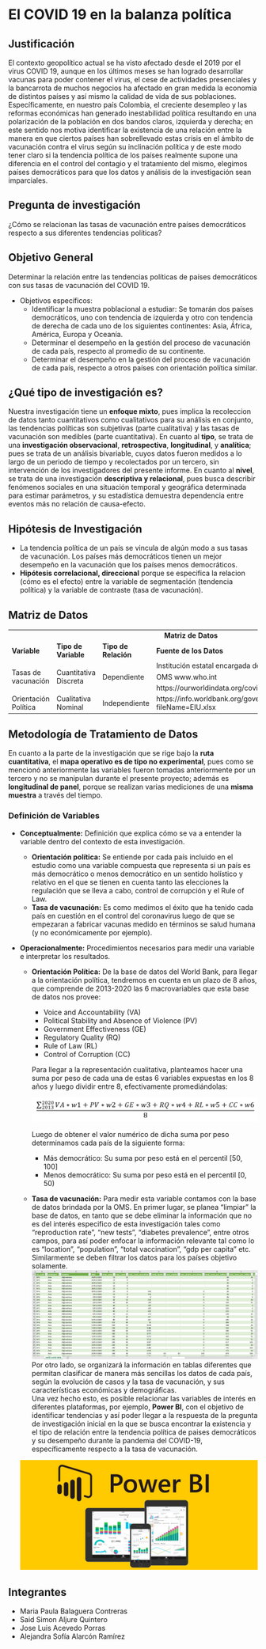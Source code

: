 # El COVID 19 en la balanza política

## Justificación

El contexto geopolítico actual se ha visto afectado desde el 2019 por el virus COVID 19, aunque en los últimos meses se
han logrado desarrollar vacunas para poder contener el virus, el cese de actividades presenciales y la bancarrota de
muchos negocios ha afectado en gran medida la economía de distintos países y así mismo la calidad de vida de sus
poblaciones. Específicamente, en nuestro país Colombia, el creciente desempleo y las reformas económicas han generado
inestabilidad política resultando en una polarización de la población en dos bandos claros, izquierda y derecha; en este
sentido nos motiva identificar la existencia de una relación entre la manera en que ciertos países han sobrellevado
estas crisis en el ámbito de vacunación contra el virus según su inclinación política y de este modo tener claro si la
tendencia política de los países realmente supone una diferencia en el control del contagio y el tratamiento del mismo,
elegimos países democráticos para que los datos y análisis de la investigación sean imparciales.

## Pregunta de investigación

¿Cómo se relacionan las tasas de vacunación entre países democráticos respecto a sus diferentes tendencias políticas?

## Objetivo General

Determinar la relación entre las tendencias políticas de países democráticos con sus tasas de vacunación del COVID 19.

* Objetivos específicos:
    * Identificar la muestra poblacional a estudiar: Se tomarán dos países democráticos, uno con tendencia de izquierda
      y otro con tendencia de derecha de cada uno de los siguientes continentes: Asia, África, América, Europa y
      Oceanía.
    * Determinar el desempeño en la gestión del proceso de vacunación de cada país, respecto al promedio de su
      continente.
    * Determinar el desempeño en la gestión del proceso de vacunación de cada país, respecto a otros países con
      orientación política similar.

## ¿Qué tipo de investigación es?

Nuestra investigación tiene un **enfoque mixto**, pues implica la recoleccion de datos tanto cuantitativos como
cualitativos para su análisis en conjunto, las tendencias políticas son subjetivas (parte cualitativa) y las tasas de
vacunación son medibles (parte cuantitativa). En cuanto al **tipo**, se trata de una **investigación observacional**, 
**retrospectiva**, **longitudinal**, y **analítica**; pues se trata de un análisis bivariable, cuyos datos fueron medidos
a lo largo de un periodo de tiempo y recolectados por un tercero, sin intervención de los investigadores del presente
informe. En cuanto al **nivel**, se trata de una investigación **descriptiva y relacional**, pues busca describir
fenómenos sociales en una situación temporal y geográfica determinada para estimar parámetros, y su estadística
demuestra dependencia entre eventos más no relación de causa-efecto.

## Hipótesis de Investigación

* La tendencia política de un país se vincula de algún modo a sus tasas de vacunación. Los países más democráticos
  tienen un mejor desempeño en la vacunación que los países menos democráticos.
* **Hipótesis correlacional, direccional** porque se especifica la relacion (cómo es el efecto)
  entre la variable de segmentación (tendencia política) y la variable de contraste (tasa de vacunación).

## Matriz de Datos
<table>
  <tr>
    <td colspan="4" style="text-align: center"><b>Matriz de Datos</b></td>
  </tr>
  <tr>
    <td><b>Variable</b></td>
    <td><b>Tipo de Variable</b></td>
    <td><b>Tipo de Relación</b></td>
    <td><b>Fuente de los Datos</b></td>
  </tr>
  <tr>
    <td rowspan="3">Tasas de vacunación</td>
    <td rowspan="3">Cuantitativa Discreta</td>
    <td rowspan="3">Dependiente</td>
    <td>Institución estatal encargada de la salud en cada país</td>
  </tr>
  <tr>
    <td rowspan="1">OMS www.who.int</td>
  </tr>
  <tr>
    <td rowspan="1">https://ourworldindata.org/covid-vaccinations</td>
  </tr>

  <tr>
    <td>Orientación Política</td>
    <td>Cualitativa Nominal</td>
    <td>Independiente</td>
    <td>https://info.worldbank.org/governance/wgi/Home/downLoadFile?fileName=EIU.xlsx</td>
  </tr>
</table>

## Metodología de Tratamiento de Datos
En cuanto a la parte de la investigación que se rige bajo la **ruta cuantitativa**, 
el **mapa operativo es de tipo no experimental**, pues como se mencionó anteriormente 
las variables fueron tomadas anteriormente por un tercero y no se manipulan durante 
el presente proyecto; además es **longitudinal de panel**, porque se realizan varias 
mediciones de una **misma muestra** a través del tiempo.


### Definición de Variables
* **Conceptualmente:** Definición que explica cómo se va a entender la variable dentro del contexto de esta investigación.
  * **Orientación política:** Se entiende por cada país incluido en el estudio como una variable compuesta que representa 
si un país es más democrático o menos democrático en un sentido holístico y relativo en el que se tienen en cuenta tanto 
las elecciones la regulación que se lleva a cabo, control de corrupción y el Rule of Law.
  * **Tasa de vacunación:** Es como medimos el éxito que ha tenido cada país en cuestión en el control del 
coronavirus luego de que se empezaran a fabricar vacunas medido en términos se salud humana 
(y no económicamente por ejemplo).

* **Operacionalmente:** Procedimientos necesarios para medir una variable e interpretar los resultados.
  * **Orientación Política:** De la base de datos del World Bank, para llegar a la orientación política, 
tendremos en cuenta en un plazo de 8 años, que comprende de 2013-2020 las 6 macrovariables que esta base 
de datos nos provee:
    * Voice and Accountability (VA)
    * Political Stability and Absence of Violence (PV)
    * Government Effectiveness (GE)
    * Regulatory Quality (RQ)
    * Rule of Law (RL)
    * Control of Corruption (CC)
    
    Para llegar a la representación cualitativa, planteamos hacer una suma por peso de cada una de estas 
    6 variables expuestas en los 8 años y luego dividir entre 8, efectivamente promediándolas:

    ![Suma por peso intermedia para determinar la Orientación Política de cada país](eq-img.png)

    Luego de obtener el valor numérico de dicha suma por peso determinamos cada país de la siguiente forma:
    * Más democrático: Su suma por peso está en el percentil [50, 100]
    * Menos democrático: Su suma por peso está en el percentil [0, 50)
  * **Tasa de vacunación:** Para medir esta variable contamos con la base de datos brindada por la OMS. 
  En primer lugar, se planea “limpiar” la base de datos, en tanto que se debe eliminar la información 
  que no es del interés especifico de esta investigación tales como “reproduction rate”, 
  “new tests”, “diabetes prevalence”, entre otros campos, para así poder enfocar la información 
  relevante tal como lo es “location”, “population”, “total vaccination”, “gdp per capita” etc. 
  Similarmente se deben filtrar los datos para los países objetivo solamente. ![img.png](covid-db.png)<br>
  Por otro lado, se 
  organizará la información en tablas diferentes que permitan clasificar de manera más sencillas 
  los datos de cada país, según la evolución de casos y la tasa de vacunación, y sus características 
  económicas y demográficas. <br>
  Una vez hecho esto, es posible relacionar las variables de interés en 
  diferentes plataformas, por ejemplo, **Power BI**, con el objetivo de identificar tendencias y así 
  poder llegar a la respuesta de la pregunta de investigación inicial en la que se busca encontrar 
  la existencia y el tipo de relación entre la tendencia política de paises democráticos y su 
  desempeño durante la pandemia del COVID-19, específicamente respecto a la tasa de vacunación.

  ![img_1.png](power-bi.png)
## Integrantes

- Maria Paula Balaguera Contreras
- Said Simon Aljure Quintero
- Jose Luis Acevedo Porras
- Alejandra Sofía Alarcón Ramírez
